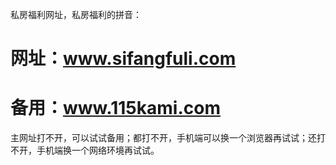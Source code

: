 私房福利网址，私房福利的拼音：
# 网址：<a href="https://www.sifangfuli.com/" rel="nofollow">www.sifangfuli.com</a>
# 备用：<a href="https://www.115kami.com/" rel="nofollow">www.115kami.com</a>
主网址打不开，可以试试备用；都打不开，手机端可以换一个浏览器再试试；还打不开，手机端换一个网络环境再试试。
